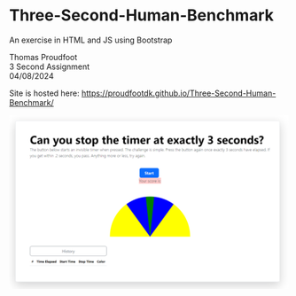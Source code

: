 # Three-Second-Human-Benchmark
An exercise in HTML and JS using Bootstrap

Thomas Proudfoot\
3 Second Assignment\
04/08/2024

Site is hosted here: https://proudfootdk.github.io/Three-Second-Human-Benchmark/

![img.png](img.png)
